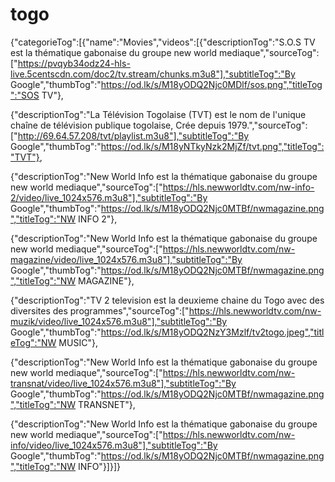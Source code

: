 # togo
{"categorieTog":[{"name":"Movies","videos":[{"descriptionTog":"S.O.S TV est la thématique gabonaise du groupe new world mediaque","sourceTog":["https://pvqyb34odz24-hls-live.5centscdn.com/doc2/tv.stream/chunks.m3u8"],"subtitleTog":"By Google","thumbTog":"https://od.lk/s/M18yODQ2Njc0MDlf/sos.png","titleTog":"SOS TV"},

{"descriptionTog":"La Télévision Togolaise (TVT) est le nom de l'unique chaîne de télévision publique togolaise, Crée depuis 1979.","sourceTog":["http://69.64.57.208/tvt/playlist.m3u8"],"subtitleTog":"By Google","thumbTog":"https://od.lk/s/M18yNTkyNzk2MjZf/tvt.png","titleTog":"TVT"},

{"descriptionTog":"New World Info est la thématique gabonaise du groupe new world mediaque","sourceTog":["https://hls.newworldtv.com/nw-info-2/video/live_1024x576.m3u8"],"subtitleTog":"By Google","thumbTog":"https://od.lk/s/M18yODQ2Njc0MTBf/nwmagazine.png","titleTog":"NW INFO 2"},

{"descriptionTog":"New World Info est la thématique gabonaise du groupe new world mediaque","sourceTog":["https://hls.newworldtv.com/nw-magazine/video/live_1024x576.m3u8"],"subtitleTog":"By Google","thumbTog":"https://od.lk/s/M18yODQ2Njc0MTBf/nwmagazine.png","titleTog":"NW MAGAZINE"},

{"descriptionTog":"TV 2 television est la deuxieme chaine du Togo avec des diversites des programmes","sourceTog":["https://hls.newworldtv.com/nw-muzik/video/live_1024x576.m3u8"],"subtitleTog":"By Google","thumbTog":"https://od.lk/s/M18yODQ2NzY3Mzlf/tv2togo.jpeg","titleTog":"NW MUSIC"},

{"descriptionTog":"New World Info est la thématique gabonaise du groupe new world mediaque","sourceTog":["https://hls.newworldtv.com/nw-transnat/video/live_1024x576.m3u8"],"subtitleTog":"By Google","thumbTog":"https://od.lk/s/M18yODQ2Njc0MTBf/nwmagazine.png","titleTog":"NW TRANSNET"},

{"descriptionTog":"New World Info est la thématique gabonaise du groupe new world mediaque","sourceTog":["https://hls.newworldtv.com/nw-info/video/live_1024x576.m3u8"],"subtitleTog":"By Google","thumbTog":"https://od.lk/s/M18yODQ2Njc0MTBf/nwmagazine.png","titleTog":"NW INFO"}]}]}
